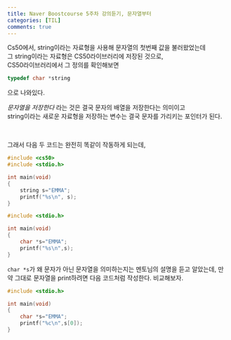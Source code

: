 ```yaml
---
title: Naver Boostcourse 5주차 강의듣기, 문자열부터
categories: [TIL]
comments: true
--- 
```


Cs50에서, string이라는 자료형을 사용해 문자열의 첫번째 값을 불러왔었는데  
그 string이라는 자료형은 CS50라이브러리에 저장된 것으로,  
CS50라이브러리에서 그 정의를 확인해보면
```c
typedef char *string
```
으로 나와있다.  

_문자열을 저장한다_ 라는 것은 결국 문자의 배열을 저장한다는 의미이고  
string이라는 새로운 자료형을 저장하는 변수는 결국 문자를 가리키는 포인터가 된다.  

<br>

그래서 다음 두 코드는 완전히 똑같이 작동하게 되는데,
```c
#include <cs50>
#include <stdio.h>

int main(void)
{
    string s="EMMA";
    printf("%s\n", s);
}
```
```c
#include <stdio.h>

int main(void)
{
    char *s="EMMA";
    printf("%s\n",s);
}
```
`char *s`가 왜 문자가 아닌 문자열을 의미하는지는 멘토님의 설명을 듣고 알았는데, 만약 그대로 문자열을 print하려면 다음 코드처럼 작성한다. 비교해보자.

```c
#include <stdio.h>

int main(void)
{
    char *s="EMMA";
    printf("%c\n",s[0]);
}
```
